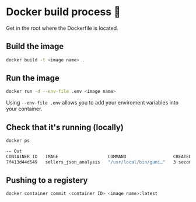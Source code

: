# Docker build process 🐳

Get in the root where the Dockerfile is located.


## Build the image

```zsh
docker build -t <image name> .
```

## Run the image

```zsh
docker run -d --env-file .env <image name>
```

Using `--env-file .env` allows you to add your enviroment variables into your container.

## Check that it's running (locally)
```zsh
docker ps

-- Out
CONTAINER ID   IMAGE                   COMMAND                  CREATED          STATUS          PORTS      NAMES
7f413d44d549   sellers_json_analysis   "/usr/local/bin/guni…"   3 seconds ago    Up 2 seconds    5000/tcp   suspicious_dijkstra
```

## Pushing to a registery

```zsh
docker container commit <container ID> <image name>:latest
```
